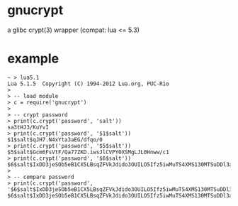 # gnucrypt

a glibc crypt(3) wrapper (compat: lua <= 5.3)

# example

	~ > lua5.1 
	Lua 5.1.5  Copyright (C) 1994-2012 Lua.org, PUC-Rio
	>
	> -- load module
	> c = require('gnucrypt')
	>
	> -- crypt password
	> print(c.crypt('password', 'salt'))
	sa3tHJ3/KuYvI
	> print(c.crypt('password', '$1$salt'))
	$1$salt$qJH7.N4xYta3aEG/dfqo/0
	> print(c.crypt('password', '$5$salt'))
	$5$salt$Gcm6FsVtF/Qa77ZKD.iwsJlCVPY0XSMgLJL0Hnww/c1
	> print(c.crypt('password', '$6$salt'))
	$6$salt$IxDD3jeSOb5eB1CX5LBsqZFVkJdido3OUILO5Ifz5iwMuTS4XMS130MTSuDDl3aCI6WouIL9AjRbLCelDCy.g.
	>
	> -- compare password
	> print(c.crypt('password', '$6$salt$IxDD3jeSOb5eB1CX5LBsqZFVkJdido3OUILO5Ifz5iwMuTS4XMS130MTSuDDl3aCI6WouIL9AjRbLCelDCy.g.'))
	$6$salt$IxDD3jeSOb5eB1CX5LBsqZFVkJdido3OUILO5Ifz5iwMuTS4XMS130MTSuDDl3aCI6WouIL9AjRbLCelDCy.g.
